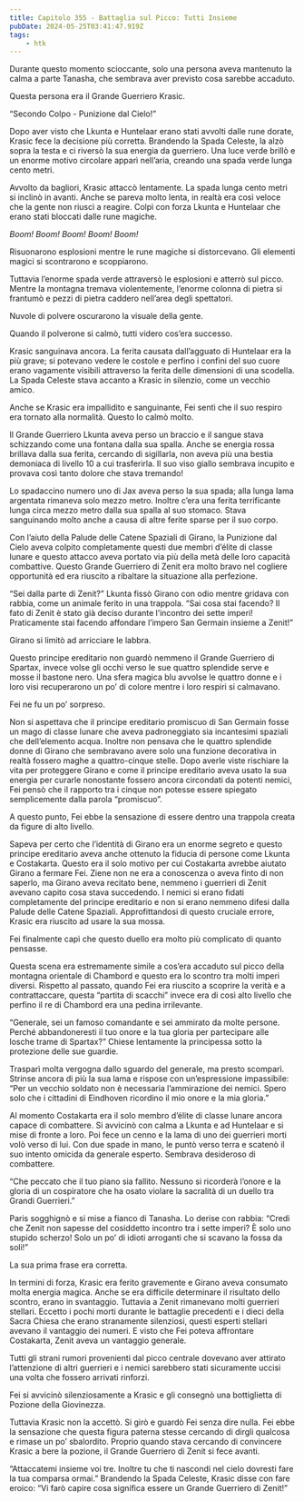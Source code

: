 ```yaml
---
title: Capitolo 355 - Battaglia sul Picco: Tutti Insieme
pubDate: 2024-05-25T03:41:47.919Z
tags:
    - htk
---
```


Durante questo momento scioccante, solo una persona aveva mantenuto la calma a parte Tanasha, che sembrava aver previsto cosa sarebbe accaduto.

Questa persona era il Grande Guerriero Krasic.

“Secondo Colpo - Punizione dal Cielo!”

Dopo aver visto che Lkunta e Huntelaar erano stati avvolti dalle rune dorate, Krasic fece la decisione più corretta. Brandendo la Spada Celeste, la alzò sopra la testa e ci riversò la sua energia da guerriero. Una luce verde brillò e un enorme motivo circolare apparì nell’aria, creando una spada verde lunga cento metri.

Avvolto da bagliori, Krasic attaccò lentamente. La spada lunga cento metri si inclinò in avanti. Anche se pareva molto lenta, in realtà era così veloce che la gente non riuscì a reagire. Colpì con forza Lkunta e Huntelaar che erano stati bloccati dalle rune magiche.

<em>Boom! Boom! Boom! Boom! Boom!</em>

Risuonarono esplosioni mentre le rune magiche si distorcevano. Gli elementi magici si scontrarono e scoppiarono.

Tuttavia l’enorme spada verde attraversò le esplosioni e atterrò sul picco. Mentre la montagna tremava violentemente, l’enorme colonna di pietra si frantumò e pezzi di pietra caddero nell’area degli spettatori.

Nuvole di polvere oscurarono la visuale della gente.

Quando il polverone si calmò, tutti videro cos’era successo.

Krasic sanguinava ancora. La ferita causata dall’agguato di Huntelaar era la più grave; si potevano vedere le costole e perfino i confini del suo cuore erano vagamente visibili attraverso la ferita delle dimensioni di una scodella. La Spada Celeste stava accanto a Krasic in silenzio, come un vecchio amico.

Anche se Krasic era impallidito e sanguinante, Fei sentì che il suo respiro era tornato alla normalità. Questo lo calmò molto.

Il Grande Guerriero Lkunta aveva perso un braccio e il sangue stava schizzando come una fontana dalla sua spalla. Anche se energia rossa brillava dalla sua ferita, cercando di sigillarla, non aveva più una bestia demoniaca di livello 10 a cui trasferirla. Il suo viso giallo sembrava incupito e provava così tanto dolore che stava tremando!

Lo spadaccino numero uno di Jax aveva perso la sua spada; alla lunga lama argentata rimaneva solo mezzo metro. Inoltre c’era una ferita terrificante lunga circa mezzo metro dalla sua spalla al suo stomaco. Stava sanguinando molto anche a causa di altre ferite sparse per il suo corpo.

Con l’aiuto della Palude delle Catene Spaziali di Girano, la Punizione dal Cielo aveva colpito completamente questi due membri d’élite di classe lunare e questo attacco aveva portato via più della metà delle loro capacità combattive. Questo Grande Guerriero di Zenit era molto bravo nel cogliere opportunità ed era riuscito a ribaltare la situazione alla perfezione.

“Sei dalla parte di Zenit?” Lkunta fissò Girano con odio mentre gridava con rabbia, come un animale ferito in una trappola. “Sai cosa stai facendo? Il fato di Zenit è stato già deciso durante l’incontro dei sette imperi! Praticamente stai facendo affondare l’impero San Germain insieme a Zenit!”

Girano si limitò ad arricciare le labbra.

Questo principe ereditario non guardò nemmeno il Grande Guerriero di Spartax, invece volse gli occhi verso le sue quattro splendide serve e mosse il bastone nero. Una sfera magica blu avvolse le quattro donne e i loro visi recuperarono un po’ di colore mentre i loro respiri si calmavano.

Fei ne fu un po’ sorpreso.

Non si aspettava che il principe ereditario promiscuo di San Germain fosse un mago di classe lunare che aveva padroneggiato sia incantesimi spaziali che dell’elemento acqua. Inoltre non pensava che le quattro splendide donne di Girano che sembravano avere solo una funzione decorativa in realtà fossero maghe a quattro-cinque stelle. Dopo averle viste rischiare la vita per proteggere Girano e come il principe ereditario aveva usato la sua energia per curarle nonostante fossero ancora circondati da potenti nemici, Fei pensò che il rapporto tra i cinque non potesse essere spiegato semplicemente dalla parola “promiscuo”.

A questo punto, Fei ebbe la sensazione di essere dentro una trappola creata da figure di alto livello.

Sapeva per certo che l’identità di Girano era un enorme segreto e questo principe ereditario aveva anche ottenuto la fiducia di persone come Lkunta e Costakarta. Questo era il solo motivo per cui Costakarta avrebbe aiutato Girano a fermare Fei. Ziene non ne era a conoscenza o aveva finto di non saperlo, ma Girano aveva recitato bene, nemmeno i guerrieri di Zenit avevano capito cosa stava succedendo. I nemici si erano fidati completamente del principe ereditario e non si erano nemmeno difesi dalla Palude delle Catene Spaziali. Approfittandosi di questo cruciale errore, Krasic era riuscito ad usare la sua mossa.

Fei finalmente capì che questo duello era molto più complicato di quanto pensasse.

Questa scena era estremamente simile a cos’era accaduto sul picco della montagna orientale di Chambord e questo era lo scontro tra molti imperi diversi. Rispetto al passato, quando Fei era riuscito a scoprire la verità e a contrattaccare, questa “partita di scacchi” invece era di così alto livello che perfino il re di Chambord era una pedina irrilevante.

“Generale, sei un famoso comandante e sei ammirato da molte persone. Perché abbandoneresti il tuo onore e la tua gloria per partecipare alle losche trame di Spartax?” Chiese lentamente la principessa sotto la protezione delle sue guardie.

Trasparì molta vergogna dallo sguardo del generale, ma presto scomparì. Strinse ancora di più la sua lama e rispose con un’espressione impassibile: “Per un vecchio soldato non è necessaria l’ammirazione dei nemici. Spero solo che i cittadini di Eindhoven ricordino il mio onore e la mia gloria.”

Al momento Costakarta era il solo membro d’élite di classe lunare ancora capace di combattere. Si avvicinò con calma a Lkunta e ad Huntelaar e si mise di fronte a loro. Poi fece un cenno e la lama di uno dei guerrieri morti volò verso di lui. Con due spade in mano, le puntò verso terra e scatenò il suo intento omicida da generale esperto. Sembrava desideroso di combattere.

“Che peccato che il tuo piano sia fallito. Nessuno si ricorderà l’onore e la gloria di un cospiratore che ha osato violare la sacralità di un duello tra Grandi Guerrieri.”

Paris sogghignò e si mise a fianco di Tanasha. Lo derise con rabbia: “Credi che Zenit non sapesse del cosiddetto incontro tra i sette imperi? È solo uno stupido scherzo! Solo un po’ di idioti arroganti che si scavano la fossa da soli!”

La sua prima frase era corretta.

In termini di forza, Krasic era ferito gravemente e Girano aveva consumato molta energia magica. Anche se era difficile determinare il risultato dello scontro, erano in svantaggio. Tuttavia a Zenit rimanevano molti guerrieri stellari. Eccetto i pochi morti durante le battaglie precedenti e i dieci della Sacra Chiesa che erano stranamente silenziosi, questi esperti stellari avevano il vantaggio dei numeri. E visto che Fei poteva affrontare Costakarta, Zenit aveva un vantaggio generale.

Tutti gli strani rumori provenienti dal picco centrale dovevano aver attirato l’attenzione di altri guerrieri e i nemici sarebbero stati sicuramente uccisi una volta che fossero arrivati rinforzi.

Fei si avvicinò silenziosamente a Krasic e gli consegnò una bottiglietta di Pozione della Giovinezza.

Tuttavia Krasic non la accettò. Si girò e guardò Fei senza dire nulla. Fei ebbe la sensazione che questa figura paterna stesse cercando di dirgli qualcosa e rimase un po’ sbalordito. Proprio quando stava cercando di convincere Krasic a bere la pozione, il Grande Guerriero di Zenit si fece avanti.

“Attaccatemi insieme voi tre. Inoltre tu che ti nascondi nel cielo dovresti fare la tua comparsa ormai.” Brandendo la Spada Celeste, Krasic disse con fare eroico: “Vi farò capire cosa significa essere un Grande Guerriero di Zenit!”



